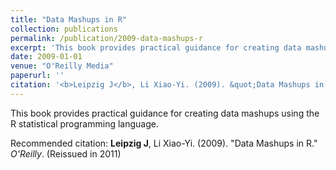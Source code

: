 ```yaml
---
title: "Data Mashups in R"
collection: publications
permalink: /publication/2009-data-mashups-r
excerpt: 'This book provides practical guidance for creating data mashups using the R statistical programming language.'
date: 2009-01-01
venue: "O'Reilly Media"
paperurl: ''
citation: '<b>Leipzig J</b>, Li Xiao-Yi. (2009). &quot;Data Mashups in R.&quot; <i>O&#x27;Reilly</i>. (Reissued in 2011)'
---
```

This book provides practical guidance for creating data mashups using the R statistical programming language.

Recommended citation: <b>Leipzig J</b>, Li Xiao-Yi. (2009). "Data Mashups in R." <i>O'Reilly</i>. (Reissued in 2011)
